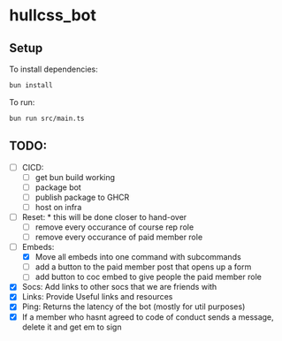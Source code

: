 # hullcss_bot

## Setup

To install dependencies:

```bash
bun install
```

To run:

```bash
bun run src/main.ts
```

## TODO:

- [ ] CICD:
  - [ ] get bun build working
  - [ ] package bot
  - [ ] publish package to GHCR
  - [ ] host on infra
- [ ] Reset:  \* this will be done closer to hand-over
  - [ ] remove every occurance of course rep role
  - [ ] remove every occurance of paid member role
- [ ] Embeds: 
  - [x] Move all embeds into one command with subcommands
  - [ ] add a button to the paid member post that opens up a form
  - [ ] add button to coc embed to give people the paid member role
- [x] Socs: Add links to other socs that we are friends with
- [x] Links: Provide Useful links and resources
- [x] Ping: Returns the latency of the bot (mostly for util purposes)
- [x] If a member who hasnt agreed to code of conduct sends a message, delete it and get em to sign
